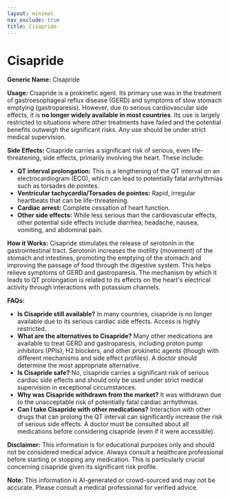 ```yaml
---
layout: minimal
nav_exclude: true
title: Cisapride
---
```


# Cisapride

**Generic Name:** Cisapride

**Usage:**  Cisapride is a prokinetic agent. Its primary use was in the treatment of gastroesophageal reflux disease (GERD) and symptoms of slow stomach emptying (gastroparesis).  However, due to serious cardiovascular side effects, it is **no longer widely available in most countries**.  Its use is largely restricted to situations where other treatments have failed and the potential benefits outweigh the significant risks.  Any use should be under strict medical supervision.

**Side Effects:** Cisapride carries a significant risk of serious, even life-threatening, side effects, primarily involving the heart. These include:

* **QT interval prolongation:** This is a lengthening of the QT interval on an electrocardiogram (ECG), which can lead to potentially fatal arrhythmias such as torsades de pointes.
* **Ventricular tachycardia/Torsades de pointes:**  Rapid, irregular heartbeats that can be life-threatening.
* **Cardiac arrest:**  Complete cessation of heart function.
* **Other side effects:** While less serious than the cardiovascular effects, other potential side effects include diarrhea, headache, nausea, vomiting, and abdominal pain.


**How it Works:** Cisapride stimulates the release of serotonin in the gastrointestinal tract. Serotonin increases the motility (movement) of the stomach and intestines, promoting the emptying of the stomach and improving the passage of food through the digestive system. This helps relieve symptoms of GERD and gastroparesis.  The mechanism by which it leads to QT prolongation is related to its effects on the heart's electrical activity through interactions with potassium channels.

**FAQs:**

* **Is Cisapride still available?**  In many countries, cisapride is no longer available due to its serious cardiac side effects.  Access is highly restricted.
* **What are the alternatives to Cisapride?** Many other medications are available to treat GERD and gastroparesis, including proton pump inhibitors (PPIs), H2 blockers, and other prokinetic agents (though with different mechanisms and side effect profiles).  A doctor should determine the most appropriate alternative.
* **Is Cisapride safe?** No, cisapride carries a significant risk of serious cardiac side effects and should only be used under strict medical supervision in exceptional circumstances.
* **Why was Cisapride withdrawn from the market?**  It was withdrawn due to the unacceptable risk of potentially fatal cardiac arrhythmias.
* **Can I take Cisapride with other medications?**  Interaction with other drugs that can prolong the QT interval can significantly increase the risk of serious side effects.  A doctor must be consulted about all medications before considering cisapride (even if it were accessible).


**Disclaimer:** This information is for educational purposes only and should not be considered medical advice.  Always consult a healthcare professional before starting or stopping any medication.  This is particularly crucial concerning cisapride given its significant risk profile.


**Note:** This information is AI-generated or crowd-sourced and may not be accurate. Please consult a medical professional for verified advice.